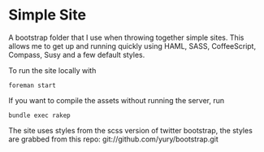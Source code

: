 # Simple Site

A bootstrap folder that I use when throwing together simple sites.  This allows me to get up and running quickly using HAML, SASS, CoffeeScript, Compass, Susy and a few default styles.

To run the site locally with 

    foreman start

If you want to compile the assets without running the server, run

    bundle exec rakep


The site uses styles from the scss version of twitter bootstrap, the styles are grabbed from this repo: git://github.com/yury/bootstrap.git

